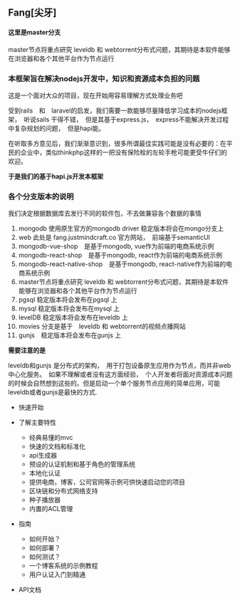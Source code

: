 ## Fang[尖牙]

#### 这里是master分支

master节点将重点研究 leveldb 和 webtorrent分布式问题，其期待是本软件能够在浏览器和各个其他平台作为节点运行

### 本框架旨在解决nodejs开发中，知识和资源成本负担的问题

这是一个面对大众的项目，现在开始用容易理解方式处理业务吧

受到rails　和　laravel的启发，我们需要一款能够尽量降低学习成本的nodejs框架，　听说sails 干得不错，　但是其基于express.js，　express不能解决开发过程中复杂规划的问题，　但是hapi能。

在听取多方意见后，我们渐渐意识到，很多所谓最佳实践可能是没有必要的：在平民的企业中，类似thinkphp这样的一把没有保险栓的左轮手枪可能更受牛仔们的欢迎。


**于是我们的基于hapi.js开发本框架**

### 各个分支版本的说明

我们决定根据数据库去发行不同的软件包，不去做兼容各个数据的事情
1. mongodb 使用原生官方的mongodb driver 稳定版本将会在mongo分支上
2. web 此处是 fang.justmindcraft.co 官方网站，　前端基于semanticUI
3. mongodb-vue-shop　是基于mongodb, vue作为前端的电商系统示例
4. mongodb-react-shop　是基于mongodb, react作为前端的电商系统示例
5. mongodb-react-native-shop　是基于mongodb, react-native作为前端的电商系统示例
6. master节点将重点研究 leveldb 和 webtorrent分布式问题，其期待是本软件能够在浏览器和各个其他平台作为节点运行
7. pgsql 稳定版本将会发布在pgsql 上
8. mysql 稳定版本将会发布在mysql 上
9. levelDB 稳定版本将会发布在leveldb 上
10. movies 分支是基于　leveldb 和 webtorrent的视频点播网站
11. gunjs　稳定版本将会发布在gunjs 上

**需要注意的是**

leveldb和gunjs 是分布式的架构，　用于打包设备原生应用作为节点，而并非web中心化服务。　如果不理解或者没有这方面经验，　个人开发者将面对资源成本问题的时候会自然想到这些的。但是启动一个单个服务节点应用的简单应用，可能leveldb或者gunjs是最快的方式.



* 快速开始
* 了解主要特性
    * 经典易懂的mvc
    * 快速的文档和标准化
    * api生成器
    * 预设的认证机制和基于角色的管理系统
    * 本地化认证
    * 提供电商，博客，公司官网等示例可供快速启动您的项目
    * 区块链和分布式网络支持
    * 种子播放器
    * 内置的ACL管理

* 指南
    * 如何开始？
    * 如何部署？
    * 如何测试？
    * 一个博客系统的示例教程
    * 用户认证入门到精通
* API文档

